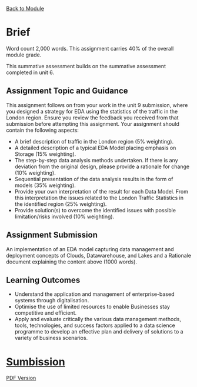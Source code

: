 [Back to Module](./README.md)

# Brief
Word count 2,000 words. This assignment carries 40% of the overall module grade.

This summative assessment builds on the summative assessment completed in unit 6.
## Assignment Topic and Guidance

This assignment follows on from your work in the unit 9 submission, where you designed a strategy for EDA using the statistics of the traffic in the London region. Ensure you review the feedback you received from that submission before attempting this assignment.
Your assignment should contain the following aspects:

- A brief description of traffic in the London region (5% weighting).
- A detailed description of a typical EDA Model placing emphasis on Storage (15% weighting).
- The step-by-step data analysis methods undertaken. If there is any deviation from the original design, please provide a rationale for change (10% weighting).
- Sequential presentation of the data analysis results in the form of models (35% weighting).
- Provide your own interpretation of the result for each Data Model. From this interpretation the issues related to the London Traffic Statistics in the identified region (25% weighting).
- Provide solution(s) to overcome the identified issues with possible limitation/risks involved (10% weighting).

## Assignment Submission

An implementation of an EDA model capturing data management and deployment concepts of Clouds, Datawarehouse, and Lakes and a Rationale document explaining the content above (1000 words).

## Learning Outcomes

- Understand the application and management of enterprise-based systems through digitalisation.
- Optimise the use of limited resources to enable Businesses stay competitive and efficient.
- Apply and evaluate critically the various data management methods, tools, technologies, and success factors applied to a data science programme to develop an effective plan and delivery of solutions to a variety of business scenarios.

# [Sumbission](./Assignment3_sub.md)
[PDF Version](./Assest/EnterpriseDataExecutiveSummaryandImplementationReport.pdf)